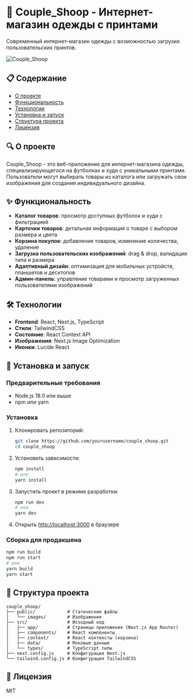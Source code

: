 # 👕 Couple_Shoop - Интернет-магазин одежды с принтами

Современный интернет-магазин одежды с возможностью загрузки пользовательских принтов.

![Couple_Shoop](https://placeholder.pics/svg/1200x630/DEDEDE/555555/couple_shoop)

## 📋 Содержание

- [О проекте](#о-проекте)
- [Функциональность](#функциональность)
- [Технологии](#технологии)
- [Установка и запуск](#установка-и-запуск)
- [Структура проекта](#структура-проекта)
- [Лицензия](#лицензия)

## 🔍 О проекте

Couple_Shoop - это веб-приложение для интернет-магазина одежды, специализирующегося на футболках и худи с уникальными принтами. Пользователи могут выбирать товары из каталога или загружать свои изображения для создания индивидуального дизайна.

## ✨ Функциональность

- **Каталог товаров**: просмотр доступных футболок и худи с фильтрацией
- **Карточки товаров**: детальная информация о товаре с выбором размера и цвета
- **Корзина покупок**: добавление товаров, изменение количества, удаление
- **Загрузка пользовательских изображений**: drag & drop, валидация типа и размера
- **Адаптивный дизайн**: оптимизация для мобильных устройств, планшетов и десктопов
- **Админ-панель**: управление товарами и просмотр загруженных пользователями изображений

## 🛠 Технологии

- **Frontend**: React, Next.js, TypeScript
- **Стили**: TailwindCSS
- **Состояние**: React Context API
- **Изображения**: Next.js Image Optimization
- **Иконки**: Lucide React

## 🚀 Установка и запуск

### Предварительные требования

- Node.js 18.0 или выше
- npm или yarn

### Установка

1. Клонировать репозиторий:
   ```bash
   git clone https://github.com/yourusername/couple_shoop.git
   cd couple_shoop
   ```

2. Установить зависимости:
   ```bash
   npm install
   # или
   yarn install
   ```

3. Запустить проект в режиме разработки:
   ```bash
   npm run dev
   # или
   yarn dev
   ```

4. Открыть [http://localhost:3000](http://localhost:3000) в браузере

### Сборка для продакшена

```bash
npm run build
npm run start
# или
yarn build
yarn start
```

## 📂 Структура проекта

```
couple_shoop/
├── public/            # Статические файлы
│   └── images/        # Изображения
├── src/               # Исходный код
│   ├── app/           # Страницы приложения (Next.js App Router)
│   ├── components/    # React компоненты
│   ├── context/       # React контексты (корзина)
│   ├── data/          # Моковые данные
│   └── types/         # TypeScript типы
├── next.config.js     # Конфигурация Next.js
└── tailwind.config.js # Конфигурация TailwindCSS
```

## 📜 Лицензия

MIT
